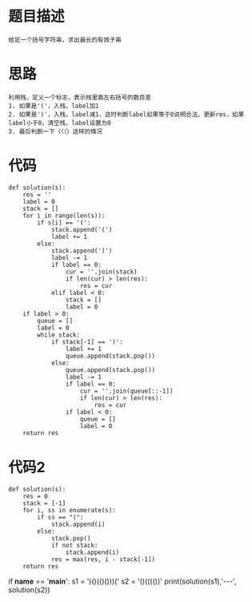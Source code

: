 # 题目描述
    给定一个括号字符串，求出最长的有效子串
# 思路
    利用栈，定义一个标志，表示栈里面左右括号的数目差
    1. 如果是'('，入栈，label加1
    2. 如果是')'，入栈，label减1，这时判断label如果等于0说明合法，更新res，如果label小于0，清空栈，label设置为0
    3. 最后判断一下（（（）这样的情况
# 代码
```
def solution(s):
    res = ''
    label = 0
    stack = []
    for i in range(len(s)):
        if s[i] == '(':
            stack.append('(')
            label += 1
        else:
            stack.append(')')
            label -= 1
            if label == 0:
                cur = ''.join(stack)
                if len(cur) > len(res):
                    res = cur
            elif label < 0:
                stack = []
                label = 0
    if label > 0:
        queue = []
        label = 0
        while stack:
            if stack[-1] == ')':
                label += 1
                queue.append(stack.pop())
            else:
                queue.append(stack.pop())
                label -= 1
                if label == 0:
                    cur = ''.join(queue[::-1])
                    if len(cur) > len(res):
                        res = cur
                if label < 0:
                    queue = []
                    label = 0
    return res
```
# 代码2
```
def solution(s):
    res = 0
    stack = [-1]
    for i, ss in enumerate(s):
        if ss == "(":
            stack.append(i)
        else:
            stack.pop()
            if not stack:
                stack.append(i)
            res = max(res, i - stack[-1])
    return res

```



if __name__ == '__main__':
    s1 = ')()(()()))('
    s2 = '()(((())'
    print(solution(s1),'---', solution(s2))
```
